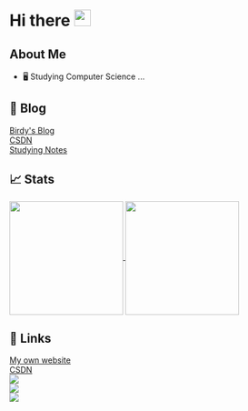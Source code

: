 # Hi there <img src="https://media.giphy.com/media/hvRJCLFzcasrR4ia7z/giphy.gif" width="29px" height="29px">

##  About Me
<ul>
  <li>🖥️ Studying Computer Science ...</li>
</ul>

## 📝 Blog
<a href="https://www.birdyweb.top/">Birdy's Blog</a>
<br>
<a href="https://blog.csdn.net/DaphneOdera17">CSDN</a> 
<br>
<a href="https://github.com/DaphneOdera17/notes">Studying Notes</a>

## 📈 Stats
<a href="https://github.com/anuraghazra/github-readme-stats">
  <img height=200 align="center" src="https://github-readme-stats.vercel.app/api?username=DaphneOdera17&show_icons=true&rank_icon=github&include_all_commits=true"/>
</a>
<a href="https://github.com/anuraghazra/convoychat">
  <img height=200 align="center" src="https://github-readme-stats.vercel.app/api/top-langs?username=DaphneOdera17&layout=compact&langs_count=8&card_width=320" />
</a>

## 🔗 Links
<a href="https://www.birdyweb.top">My own website</a>
<br>
<a href="https://blog.csdn.net/DaphneOdera17">CSDN</a>
<br>
<a href="https://stackoverflow.com/users/22276736/birdy">
  <img src="https://img.shields.io/badge/stackoverflow-F58025?logo=stackoverflow&logoColor=white">
</a>
<br>
<a href="https://www.instagram.com/beiweishiqiduzhuanjiao/">
  <img src="https://img.shields.io/badge/instagram-E4405F?logo=instagram&logoColor=white">
</a>
<br>
<a href="https://www.facebook.com/profile.php?id=61553843763952">
  <img src="https://img.shields.io/badge/facebook-0866FF?logo=facebook&logoColor=white">
</a>

